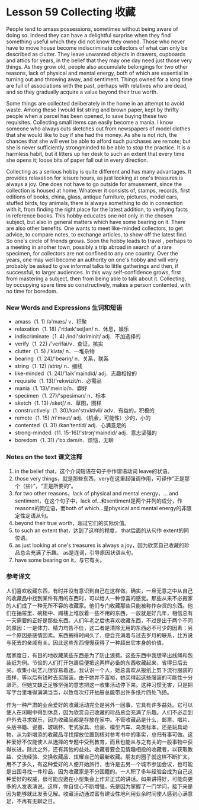 # Lesson 59 Collecting 收藏
People tend to amass possessions, sometimes without being aware of doing so. Indeed they can have a delightful surprise when they find something useful which they did not know they owned. Those who never have to move house become indiscriminate collectors of what can only be described as clutter. They leave unwanted objects in drawers, cupboards and attics for years, in the belief that they may one day need just those very things. As they grow old, people also accumulate belongings for two other reasons, lack of physical and mental energy, both of which are essential in turning out and throwing away, and sentiment. Things owned for a long time are full of associations with the past, perhaps with relatives who are dead, and so they gradually acquire a value beyond their true worth.

Some things are collected deliberately in the home in an attempt to avoid waste. Among these I would list string and brown paper, kept by thrifty people when a parcel has been opened, to save buying these two requisites. Collecting small items can easily become a mania. I know someone who always cuts sketches out from newspapers of model clothes that she would like to buy if she had the money. As she is not rich, the chances that she will ever be able to afford such purchases are remote; but she is never sufficiently strongminded to be able to stop the practice. It is a harmless habit, but it litters up her desk to such an extent that every time she opens it; loose bits of paper fall out in every direction.

Collecting as a serious hobby is quite different and has many advantages. It provides relaxation for leisure hours, as just looking at one's treasures is always a joy. One does not have to go outside for amusement, since the collection is housed at home. Whatever it consists of, stamps, records, first editions of books, china, glass, antique furniture, pictures, model cars, stuffed birds, toy animals, there is always something to do in connection with it, from finding the right place for the latest addition, to verifying facts in reference books. This hobby educates one not only in the chosen subject, but also in general matters which have some bearing on it. There are also other benefits. One wants to meet like-minded collectors, to get advice, to compare notes, to exchange articles, to show off the latest find. So one's circle of friends grows. Soon the hobby leads to travel , perhaps to a meeting in another town, possibly a trip abroad in search of a rare specimen, for collectors are not confined to any one country. Over the years, one may well become an authority on one's hobby and will very probably be asked to give informal talks to little gatherings and then, if successful, to larger audiences. In this way self-confidence grows, first from mastering a subject, then from being able to talk about it. Collecting, by occupying spare time so constructively, makes a person contented, with no time for boredom.

### New Words and Expressions 生词和短语

* amass（1. 1) /ə'mæs/ v．积聚
* relaxation（1. 18) /'ri:læk'seiʃən/ n．休息，娱乐
* indiscriminate（1. 4) /indi'skriminit/ adj．不加选择的
* verify（1. 22) /'verifai/v．查证，核实
* clutter（1. 5) /'klʌtə/ n．一堆杂物
* bearing（1. 24)/'beəriŋ/ n．关系，联系
* string（1. 12) /striŋ/ n．细线
* like-minded（1. 24)/'laik'maindid/ adj．志趣相投的
* requisite（1. 13)/'rekwizit/n．必需品
* mania（1. 13)/'meiniə/n．癖好
* specimen（1. 27)/'spesimən/ n．标本
* sketch（1. 13) /sketʃ/ n．草图，图样
* constructively（1. 30)/kən'strʌktivli/ adv．有益的，积极的
* remote（1. 15) /ri'məut/ adj．（机会，可能性）少的，小的
* contented（1. 31) /kən'tentid/ adj．心满意足的
* strong-minded（11. 15-16)/'strɔŋ'maindid/ adj．意志坚强的
* boredom（1. 31) /'bɔ:dəm/n．烦恼，无聊

### Notes on the text 课文注释

1. in the belief that，这个介词短语在句子中作谓语动词 leave的状语。
2. those very things，就是那些东西，very在这里起强调作用，可译作“正是那个（些）”，“正是所要的”。
3. for two other reasons，lack of physical and mental energy，… and sentiment，在这个句子中，lack of…和sentiment是两个并列的成分，作reasons的同位语，而both of which…是physical and mental energy的非限定性定语从句。
4. beyond their true worth，超过它们的实际价值。
5. to such an extent that，达到了这样的程度， that后面的从句作 extent的同位语。
6. as just looking at one's treasures is always a joy，因为欣赏自己收藏的珍品总会充满了乐趣。 as是连词，引导原因状语从句。
7. have some bearing on it，与它有关。

### 参考译文

人们喜欢收藏东西，有时并没有意识到自己在这样做。确实，一旦无意之中从自己的收藏品中找到某件有用的东西时，可以给人一种惊喜的感觉。那些从来不必搬家的人们成了一种无所不容的收藏家。他们专门收藏那些只能被称作杂货的东西。他们在抽屉里、碗柜中、阁楼上堆放着一些不用的东西，一放就是好几年，相信总有一天需要的正好是那些东西。人们年老之后也喜欢收藏东西，不过是出于两个不同的原因：一是体力、精力均告不佳，这二者是清除无用的东西必不可少的因素；另一个原因是感情因素。东西搁得时间久了，便会充满着与过去岁月的联系，比方说与死去的亲戚有关。因此这些东西慢慢获得了一种超出它本身的价值。

居家度日，有目的地收藏某些东西是为了防止浪费。这些东西中我想举出线绳和包装纸为例。节俭的人们打开包裹后便把这两样必备的东西收藏起来，省得日后去买。收集小玩艺儿很容易着迷。我认识一个人，她总喜欢从报纸上剪下流行服装的图样，等以后有钱时去买服装。由于她并不富裕，她买得起这些服装的可能性十分渺茫。但她又缺乏足够坚强的意志把这一收集活动停下来。这种习惯无害，只是把写字台里堆得满满当当，以致每次打开抽屉总能带出许多纸片四处飞扬。

作为一种严肃的业余爱好的收藏活动完全是另外一回事，它具有许多益处。它可以使人在闲暇中得到休息，因为欣赏自己收藏的珍品总会充满了乐趣。人们不必走到户外去寻求娱乐，因为收藏品都是存放在家中。不管收藏品是什么，邮票、唱片、头版书籍、瓷器、玻璃杯、老式家具、绘画、模型汽车、鸟类标本，还是玩具动物，从为新增添的收藏品寻找摆放位置到核对参考书中的事实，总归有事可做。这种爱好不仅能使人从选择的专题中受到教育，而且也能从与之有关的一般事物中获得长进。除此之外，还有其他的益处。收藏者要会见情趣相投的收藏者，以获取教益、交流经验、交换收藏品、炫耀自己的最新收藏。朋友的圈子就这样不断扩太。用不了多久，有这种爱好的人便开始旅行，也许是去另一个城市参加会议，也可能是出国寻找一件珍品，因为收藏家是不分国籍的。一人积了多年经验会成为自己这种爱好的权威，很可能应邀在小型集会上作非正式的讲话。如果讲得好，可能向更多的人发表演说。这样，你自信心不断增强，先是因为掌握了一门学问，接下来是因为能够就此发表见解。收藏活动通过富有建设性地利用业余时间使人感到心满意足，不再有无聊之日。

